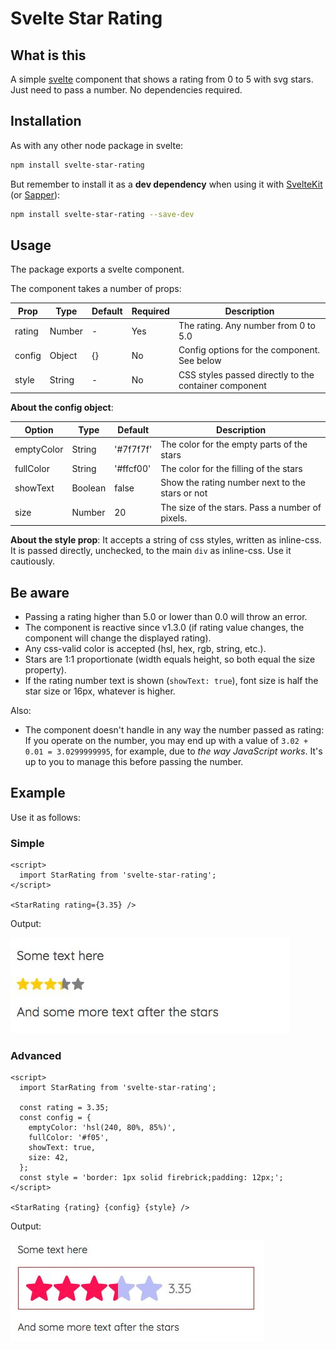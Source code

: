 # Svelte Star Rating

## What is this

A simple [svelte](https://svelte.dev/) component that shows a rating from 0 to 5 with svg stars. Just need to pass a number. No dependencies required.

## Installation

As with any other node package in svelte:

```bash
npm install svelte-star-rating
```

But remember to install it as a **dev dependency** when using it with [SvelteKit](https://kit.svelte.dev/) (or [Sapper](https://sapper.svelte.dev/)):

```bash
npm install svelte-star-rating --save-dev
```

## Usage

The package exports a svelte component.

The component takes a number of props:

| Prop   | Type   | Default | Required | Description                                           |
| ------ | ------ | ------- | -------- | ----------------------------------------------------- |
| rating | Number | -       | Yes      | The rating. Any number from 0 to 5.0                  |
| config | Object | {}      | No       | Config options for the component. See below           |
| style  | String | -       | No       | CSS styles passed directly to the container component |

**About the config object**:

| Option     | Type    | Default   | Description                                     |
| ---------- | ------- | --------- | ----------------------------------------------- |
| emptyColor | String  | '#7f7f7f' | The color for the empty parts of the stars      |
| fullColor  | String  | '#ffcf00' | The color for the filling of the stars          |
| showText   | Boolean | false     | Show the rating number next to the stars or not |
| size       | Number  | 20        | The size of the stars. Pass a number of pixels. |

**About the style prop**: It accepts a string of css styles, written as inline-css. It is passed directly, unchecked, to the main `div` as inline-css. Use it cautiously.

## Be aware

- Passing a rating higher than 5.0 or lower than 0.0 will throw an error.
- The component is reactive since v1.3.0 (if rating value changes, the component will change the displayed rating).
- Any css-valid color is accepted (hsl, hex, rgb, string, etc.).
- Stars are 1:1 proportionate (width equals height, so both equal the size property).
- If the rating number text is shown (`showText: true`), font size is half the star size or 16px, whatever is higher.

Also:

- The component doesn't handle in any way the number passed as rating: If you operate on the number, you may end up with a value of `3.02 + 0.01 = 3.0299999995`, for example, due to *the way JavaScript works*. It's up to you to manage this before passing the number.

## Example

Use it as follows:

### Simple

```svelte
<script>
  import StarRating from 'svelte-star-rating';
</script>

<StarRating rating={3.35} />
```

Output:

![Simple example of Svelte Star Rating](./docs/example-simple.jpg)

### Advanced

```svelte
<script>
  import StarRating from 'svelte-star-rating';
  
  const rating = 3.35;
  const config = {
    emptyColor: 'hsl(240, 80%, 85%)',
    fullColor: '#f05',
    showText: true,
    size: 42,
  };
  const style = 'border: 1px solid firebrick;padding: 12px;';
</script>

<StarRating {rating} {config} {style} />
```

Output:

![Advanced example of Svelte Star Rating](./docs/example-advanced.jpg)
